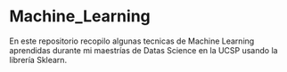 # Machine_Learning
En este repositorio recopilo algunas tecnicas de Machine Learning aprendidas durante mi maestrías de Datas Science en la UCSP usando la librería Sklearn.
